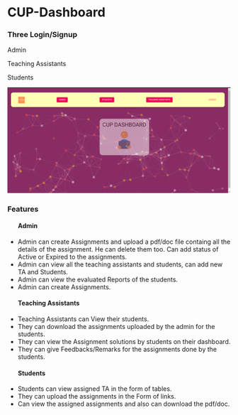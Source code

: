# CUP-Dashboard
<h3>Three Login/Signup</h3>
<p>Admin</p>
<p>Teaching Assistants</p>
<p>Students</p>

![](https://github.com/sneha-del/CUP-Dashboard/blob/master/homepage.png?raw=true)
<h3>Features</h3>
<ul>
<h4>Admin</h4>
<li>Admin can create Assignments and upload a pdf/doc file containg all the details of the assignment. He can delete them too. Can add status of Active or Expired to the assignments.</li>
<li>Admin can view all the teaching assistants and students, can add new TA and Students.</li>
<li>Admin can view the evaluated Reports of the students.</li>
<li>Admin can create Assignments.</li>
<h4>Teaching Assistants</h4>
<li>Teaching Assistants can View their students.</li>
<li>They can download the assignments uploaded by the admin for the students.</li>
<li>They can view the Assignment solutions by students on their dashboard.</li>
<li>They can give Feedbacks/Remarks for the assignments done by the students.</li>
<h4>Students</h4>
<li>Students can view assigned TA in the form of tables.</li>
<li>They can upload the assignments in the Form of links.</li>
<li>Can view the assigned assignments and also can download the pdf/doc.</li>
</ul>
